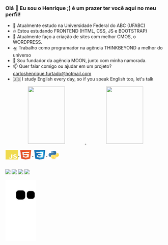### Olá 👋 Eu sou o Henrique ;) é um prazer ter você aqui no meu perfil!



- 🎒 Atualmente estudo na Universidade Federal do ABC (UFABC)
- 🔥  Estou estudando FRONTEND (HTML, CSS, JS e BOOTSTRAP)
- 🚀 Atualmente faço a criação de sites com melhor CMOS, o WORDPRESS.
- 🛸 Trabalho como programador na agência THINKBEYOND a melhor do universo
- 🌙 Sou fundador da agência MOON, junto com minha namorada.
- 📫 Quer falar comigo ou ajudar em um projeto? carloshenrique.furtado@hotmail.com 
- 🇺🇸 I study English every day, so if you speak English too, let's talk


<div align="center">
  <a href="https://github.com/KMZsonequinha">
  <img width="48%"  height="180em" src="https://github-readme-stats.vercel.app/api?username=KMZsonequinha&show_icons=true&theme=dracula&include_all_commits=true&count_private=true"/>
  <img width="48%"  height="180em" src="https://github-readme-stats.vercel.app/api/top-langs/?username=KMZsonequinha&layout=compact&langs_count=7&theme=dracula"/>
</div>

 <div style="display: inline_block"><br>
  <img align="center" alt="KMZ-Js" height="30" width="40" src="https://raw.githubusercontent.com/devicons/devicon/master/icons/javascript/javascript-plain.svg">
  <img align="center" alt="Rafa-HTML" height="30" width="40" src="https://raw.githubusercontent.com/devicons/devicon/master/icons/html5/html5-original.svg">
  <img align="center" alt="Rafa-CSS" height="30" width="40" src="https://raw.githubusercontent.com/devicons/devicon/master/icons/css3/css3-original.svg">
  <img align="center" alt="Rafa-Python" height="30" width="40" src="https://raw.githubusercontent.com/devicons/devicon/master/icons/python/python-original.svg">

</div>

  ##

<div> 
  <a href="https://instagram.com/KMZsonequinha" target="_blank"><img src="https://img.shields.io/badge/-Instagram-%23E4405F?style=for-the-badge&logo=instagram&logoColor=white" target="_blank"></a>
  <a href="#" target="_blank"><img src="https://img.shields.io/badge/WhatsApp-25D366?style=for-the-badge&logo=whatsapp&logoColor=white" target="_blank"></a>
  <a href = "mailto:bombnick01@gmail.com"><img src="https://img.shields.io/badge/-Gmail-%23333?style=for-the-badge&logo=gmail&logoColor=white" target="_blank"></a>
  <a href="https://www.linkedin.com/in/carlos-henrique-0688871b0/" target="_blank"><img src="https://img.shields.io/badge/-LinkedIn-%230077B5?style=for-the-badge&logo=linkedin&logoColor=white" target="_blank"></a> 
 
  ![Snake animation](https://github.com/rafaballerini/rafaballerini/blob/output/github-contribution-grid-snake.svg)
 
</div>
